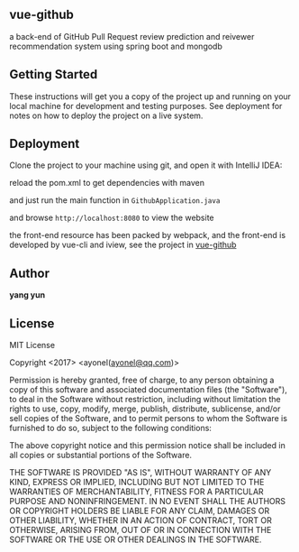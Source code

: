 ## vue-github

a back-end of GitHub Pull Request review prediction and reivewer recommendation system using spring boot and mongodb


## Getting Started

These instructions will get you a copy of the project up and running on your local machine for development and testing purposes. See deployment for notes on how to deploy the project on a live system.


## Deployment

Clone the project to your machine using git, and open it with IntelliJ IDEA:

reload the pom.xml to get dependencies with maven

and just run the main function in ```GithubApplication.java```

and browse ```http://localhost:8080``` to view the website

the front-end resource has been packed by webpack, and the front-end is developed by vue-cli and iview, see the project in [vue-github](https://github.com/ayonel/vue-github)
## Author

**yang yun**

## License
MIT License

Copyright <2017> <ayonel(ayonel@qq.com)>

Permission is hereby granted, free of charge, to any person obtaining a copy of this software and associated documentation files (the "Software"), to deal in the Software without restriction, including without limitation the rights to use, copy, modify, merge, publish, distribute, sublicense, and/or sell copies of the Software, and to permit persons to whom the Software is furnished to do so, subject to the following conditions:

The above copyright notice and this permission notice shall be included in all copies or substantial portions of the Software.

THE SOFTWARE IS PROVIDED "AS IS", WITHOUT WARRANTY OF ANY KIND, EXPRESS OR IMPLIED, INCLUDING BUT NOT LIMITED TO THE WARRANTIES OF MERCHANTABILITY, FITNESS FOR A PARTICULAR PURPOSE AND NONINFRINGEMENT. IN NO EVENT SHALL THE AUTHORS OR COPYRIGHT HOLDERS BE LIABLE FOR ANY CLAIM, DAMAGES OR OTHER LIABILITY, WHETHER IN AN ACTION OF CONTRACT, TORT OR OTHERWISE, ARISING FROM, OUT OF OR IN CONNECTION WITH THE SOFTWARE OR THE USE OR OTHER DEALINGS IN THE SOFTWARE.
